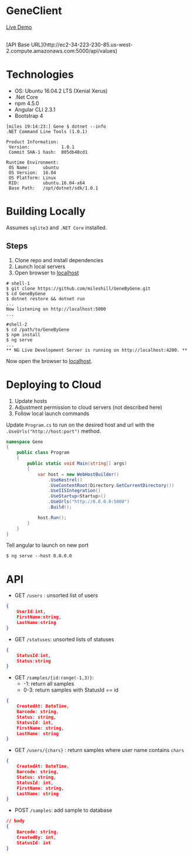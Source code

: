 # GeneClient
[Live Demo](http://ec2-34-223-230-85.us-west-2.compute.amazonaws.com:4200/samples)

<br>
[API Base URL](http://ec2-34-223-230-85.us-west-2.compute.amazonaws.com:5000/api/values)

# Technologies
- OS: Ubuntu 16.04.2 LTS (Xenial Xerus)
- .Net Core
- npm 4.5.0
- Angular CLI 2.3.1
- Bootstrap 4

```shell
[miles 19:14:23:] Gene $ dotnet --info
.NET Command Line Tools (1.0.1)

Product Information:
 Version:            1.0.1
 Commit SHA-1 hash:  005db40cd1

Runtime Environment:
 OS Name:     ubuntu
 OS Version:  16.04
 OS Platform: Linux
 RID:         ubuntu.16.04-x64
 Base Path:   /opt/dotnet/sdk/1.0.1
```

# Building Locally

Assumes `sqlite3` and `.NET Core` installed.

## Steps
1. Clone repo and install dependencies
2. Launch local servers
3. Open browser to [localhost](http://localhost:4200)

```shell
# shell-1
$ git clone https://github.com/mileshill/GeneByGene.git
$ cd GeneByGene
$ dotnet restore && dotnet run
...
Now listening on http://localhost:5000
...

#shell-2
$ cd /path/to/GeneByGene
$ npm install
$ ng serve
...
** NG Live Development Server is running on http://localhost:4200. **
```

Now open the browser to [localhost](http://localhost:4200). 

# Deploying to Cloud
1. Update hosts
2. Adjustment permission to cloud servers (not described here)
3. Follow local launch commands

Update `Program.cs` to run on the desired host and url with the `.UseUrls("http://host:port")` method.
```csharp
namespace Gene
{
    public class Program
    {
        public static void Main(string[] args)
        {
            var host = new WebHostBuilder()
                .UseKestrel()
                .UseContentRoot(Directory.GetCurrentDirectory())
                .UseIISIntegration()
                .UseStartup<Startup>()
                .UseUrls("http://0.0.0.0:5000")
                .Build();

            host.Run();
        }
    }
}
```
Tell angular to launch on new port
```shell
$ ng serve --host 0.0.0.0
```
# API
- GET `/users` : unsorted list of users
```json
{
    UserId:int, 
    FirstName:string, 
    LastName:string
}
```

- GET `/statuses`: unsorted lists of statuses
```json
{
    StatusId:int, 
    Status:string
}
```
- GET `/samples/{id:range(-1,3)}`: 
    - -1: return all samples
    - 0-3: return samples with StatusId == id
```json
{
    CreatedAt: DateTime,
    Barcode: string,
    Status: string,
    StatusId: int,
    FirstName: string,
    LastName: string
}
```
- GET `/users/{chars}` : return samples where user name contains `chars`
```json
{
    CreatedAt: DateTime,
    Barcode: string,
    Status: string,
    StatusId: int,
    FirstName: string,
    LastName: string
}
```

- POST `/samples`: add sample to database
```json
// body
{
    Barcode: string,
    CreatedBy: int,
    StatusId: int
}
```
